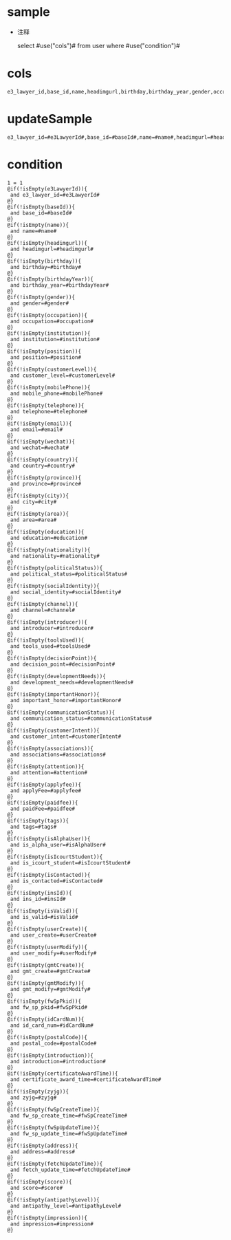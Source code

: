 sample
===
* 注释

	select #use("cols")# from user  where  #use("condition")#

cols
===
	e3_lawyer_id,base_id,name,headimgurl,birthday,birthday_year,gender,occupation,institution,position,customer_level,mobile_phone,telephone,email,wechat,country,province,city,area,education,nationality,political_status,social_identity,channel,introducer,tools_used,decision_point,development_needs,important_honor,communication_status,customer_intent,associations,attention,applyFee,paidFee,tags,is_alpha_user,is_icourt_student,is_contacted,ins_id,is_valid,user_create,user_modify,gmt_create,gmt_modify,fw_sp_pkid,id_card_num,postal_code,introduction,certificate_award_time,zyjg,fw_sp_create_time,fw_sp_update_time,address,fetch_update_time,score,antipathy_level,impression

updateSample
===
	
	e3_lawyer_id=#e3LawyerId#,base_id=#baseId#,name=#name#,headimgurl=#headimgurl#,birthday=#birthday#,birthday_year=#birthdayYear#,gender=#gender#,occupation=#occupation#,institution=#institution#,position=#position#,customer_level=#customerLevel#,mobile_phone=#mobilePhone#,telephone=#telephone#,email=#email#,wechat=#wechat#,country=#country#,province=#province#,city=#city#,area=#area#,education=#education#,nationality=#nationality#,political_status=#politicalStatus#,social_identity=#socialIdentity#,channel=#channel#,introducer=#introducer#,tools_used=#toolsUsed#,decision_point=#decisionPoint#,development_needs=#developmentNeeds#,important_honor=#importantHonor#,communication_status=#communicationStatus#,customer_intent=#customerIntent#,associations=#associations#,attention=#attention#,applyFee=#applyfee#,paidFee=#paidfee#,tags=#tags#,is_alpha_user=#isAlphaUser#,is_icourt_student=#isIcourtStudent#,is_contacted=#isContacted#,ins_id=#insId#,is_valid=#isValid#,user_create=#userCreate#,user_modify=#userModify#,gmt_create=#gmtCreate#,gmt_modify=#gmtModify#,fw_sp_pkid=#fwSpPkid#,id_card_num=#idCardNum#,postal_code=#postalCode#,introduction=#introduction#,certificate_award_time=#certificateAwardTime#,zyjg=#zyjg#,fw_sp_create_time=#fwSpCreateTime#,fw_sp_update_time=#fwSpUpdateTime#,address=#address#,fetch_update_time=#fetchUpdateTime#,score=#score#,antipathy_level=#antipathyLevel#,impression=#impression#

condition
===

	1 = 1  
	@if(!isEmpty(e3LawyerId)){
	 and e3_lawyer_id=#e3LawyerId#
	@}
	@if(!isEmpty(baseId)){
	 and base_id=#baseId#
	@}
	@if(!isEmpty(name)){
	 and name=#name#
	@}
	@if(!isEmpty(headimgurl)){
	 and headimgurl=#headimgurl#
	@}
	@if(!isEmpty(birthday)){
	 and birthday=#birthday#
	@}
	@if(!isEmpty(birthdayYear)){
	 and birthday_year=#birthdayYear#
	@}
	@if(!isEmpty(gender)){
	 and gender=#gender#
	@}
	@if(!isEmpty(occupation)){
	 and occupation=#occupation#
	@}
	@if(!isEmpty(institution)){
	 and institution=#institution#
	@}
	@if(!isEmpty(position)){
	 and position=#position#
	@}
	@if(!isEmpty(customerLevel)){
	 and customer_level=#customerLevel#
	@}
	@if(!isEmpty(mobilePhone)){
	 and mobile_phone=#mobilePhone#
	@}
	@if(!isEmpty(telephone)){
	 and telephone=#telephone#
	@}
	@if(!isEmpty(email)){
	 and email=#email#
	@}
	@if(!isEmpty(wechat)){
	 and wechat=#wechat#
	@}
	@if(!isEmpty(country)){
	 and country=#country#
	@}
	@if(!isEmpty(province)){
	 and province=#province#
	@}
	@if(!isEmpty(city)){
	 and city=#city#
	@}
	@if(!isEmpty(area)){
	 and area=#area#
	@}
	@if(!isEmpty(education)){
	 and education=#education#
	@}
	@if(!isEmpty(nationality)){
	 and nationality=#nationality#
	@}
	@if(!isEmpty(politicalStatus)){
	 and political_status=#politicalStatus#
	@}
	@if(!isEmpty(socialIdentity)){
	 and social_identity=#socialIdentity#
	@}
	@if(!isEmpty(channel)){
	 and channel=#channel#
	@}
	@if(!isEmpty(introducer)){
	 and introducer=#introducer#
	@}
	@if(!isEmpty(toolsUsed)){
	 and tools_used=#toolsUsed#
	@}
	@if(!isEmpty(decisionPoint)){
	 and decision_point=#decisionPoint#
	@}
	@if(!isEmpty(developmentNeeds)){
	 and development_needs=#developmentNeeds#
	@}
	@if(!isEmpty(importantHonor)){
	 and important_honor=#importantHonor#
	@}
	@if(!isEmpty(communicationStatus)){
	 and communication_status=#communicationStatus#
	@}
	@if(!isEmpty(customerIntent)){
	 and customer_intent=#customerIntent#
	@}
	@if(!isEmpty(associations)){
	 and associations=#associations#
	@}
	@if(!isEmpty(attention)){
	 and attention=#attention#
	@}
	@if(!isEmpty(applyfee)){
	 and applyFee=#applyfee#
	@}
	@if(!isEmpty(paidfee)){
	 and paidFee=#paidfee#
	@}
	@if(!isEmpty(tags)){
	 and tags=#tags#
	@}
	@if(!isEmpty(isAlphaUser)){
	 and is_alpha_user=#isAlphaUser#
	@}
	@if(!isEmpty(isIcourtStudent)){
	 and is_icourt_student=#isIcourtStudent#
	@}
	@if(!isEmpty(isContacted)){
	 and is_contacted=#isContacted#
	@}
	@if(!isEmpty(insId)){
	 and ins_id=#insId#
	@}
	@if(!isEmpty(isValid)){
	 and is_valid=#isValid#
	@}
	@if(!isEmpty(userCreate)){
	 and user_create=#userCreate#
	@}
	@if(!isEmpty(userModify)){
	 and user_modify=#userModify#
	@}
	@if(!isEmpty(gmtCreate)){
	 and gmt_create=#gmtCreate#
	@}
	@if(!isEmpty(gmtModify)){
	 and gmt_modify=#gmtModify#
	@}
	@if(!isEmpty(fwSpPkid)){
	 and fw_sp_pkid=#fwSpPkid#
	@}
	@if(!isEmpty(idCardNum)){
	 and id_card_num=#idCardNum#
	@}
	@if(!isEmpty(postalCode)){
	 and postal_code=#postalCode#
	@}
	@if(!isEmpty(introduction)){
	 and introduction=#introduction#
	@}
	@if(!isEmpty(certificateAwardTime)){
	 and certificate_award_time=#certificateAwardTime#
	@}
	@if(!isEmpty(zyjg)){
	 and zyjg=#zyjg#
	@}
	@if(!isEmpty(fwSpCreateTime)){
	 and fw_sp_create_time=#fwSpCreateTime#
	@}
	@if(!isEmpty(fwSpUpdateTime)){
	 and fw_sp_update_time=#fwSpUpdateTime#
	@}
	@if(!isEmpty(address)){
	 and address=#address#
	@}
	@if(!isEmpty(fetchUpdateTime)){
	 and fetch_update_time=#fetchUpdateTime#
	@}
	@if(!isEmpty(score)){
	 and score=#score#
	@}
	@if(!isEmpty(antipathyLevel)){
	 and antipathy_level=#antipathyLevel#
	@}
	@if(!isEmpty(impression)){
	 and impression=#impression#
	@}
	
	